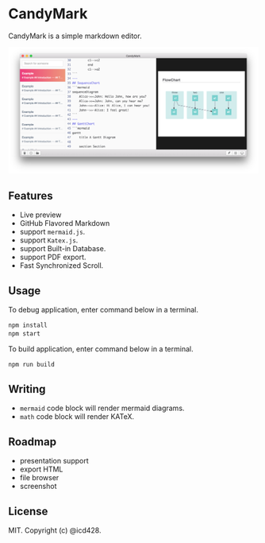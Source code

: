 # CandyMark
CandyMark is a simple markdown editor.

![](./screen.png)

## Features
- Live preview
- GitHub Flavored Markdown
- support `mermaid.js`.
- support `Katex.js`.
- support Built-in Database.
- support PDF export.
- Fast Synchronized Scroll.

## Usage
To debug application, enter command below in a terminal.
```sh
npm install
npm start
```
To build application, enter command below in a terminal.
```sh
npm run build
```

## Writing
- `mermaid` code block will render mermaid diagrams.
- `math` code block will render KATeX.

## Roadmap
- presentation support
- export HTML
- file browser
- screenshot

## License
MIT. Copyright (c) @icd428.
